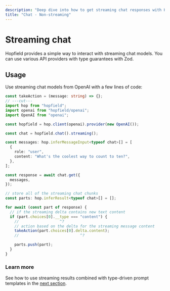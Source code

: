 ```yaml
---
description: "Deep dive into how to get streaming chat responses with Hopfield."
title: "Chat - Non-streaming"
---
```


# Streaming chat

Hopfield provides a simple way to interact with streaming chat models. You can use various
API providers with type guarantees with Zod.

## Usage

Use streaming chat models from OpenAI with a few lines of code:

```ts twoslash
const takeAction = (message: string) => {};
// ---cut---
import hop from "hopfield";
import openai from "hopfield/openai";
import OpenAI from "openai";

const hopfield = hop.client(openai).provider(new OpenAI());

const chat = hopfield.chat().streaming();

const messages: hop.inferMessageInput<typeof chat>[] = [
  {
    role: "user",
    content: "What's the coolest way to count to ten?",
  },
];

const response = await chat.get({
  messages,
});

// store all of the streaming chat chunks
const parts: hop.inferResult<typeof chat>[] = [];

for await (const part of response) {
  // if the streaming delta contains new text content
  if (part.choices[0].__type === "content") {
    //                  ^?
    // action based on the delta for the streaming message content
    takeAction(part.choices[0].delta.content);
    //                           ^?

    parts.push(part);
  }
}
```

### Learn more

See how to use streaming results combined with type-driven prompt templates in the
[next section](/chat/templates).

